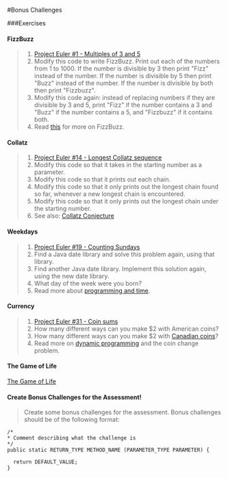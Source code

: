 #Bonus Challenges

###Exercises

#### FizzBuzz
> 1. [Project Euler #1 - Multiples of 3 and 5](https://projecteuler.net/problem=1)
> 2. Modify this code to write FizzBuzz. Print out each of the numbers from 1 to 1000. If the number is divisible by 3 then print "Fizz" instead of the number. If the number is divisible by 5 then print "Buzz" instead of the number. If the number is divisible by both then print "Fizzbuzz".
> 3. Modify this code again: instead of replacing numbers if they are divisible by 3 and 5, print "Fizz" if the number contains a 3 and "Buzz" if the number contains a 5, and "Fizzbuzz" if it contains both.
> 4. Read [this](http://c2.com/cgi/wiki?FizzBuzzTest) for more on FizzBuzz.

#### Collatz
> 1. [Project Euler #14 - Longest Collatz sequence](https://projecteuler.net/problem=14)
> 2. Modify this code so that it takes in the starting number as a parameter.
> 3. Modify this code so that it prints out each chain.
> 4. Modify this code so that it only prints out the longest chain found so far, whenever a new longest chain is encountered.
> 5. Modify this code so that it only prints out the longest chain under the starting number.
> 6. See also: [Collatz Conjecture](http://en.wikipedia.org/wiki/Collatz_conjecture)

#### Weekdays
> 1. [Project Euler #19 - Counting Sundays](https://projecteuler.net/problem=19)
> 2. Find a Java date library and solve this problem again, using that library.
> 3. Find another Java date library. Implement this solution again, using the new date library.
> 4. What day of the week were you born?
> 5. Read more about [programming and time](http://infiniteundo.com/post/25326999628/falsehoods-programmers-believe-about-time).

#### Currency
> 1. [Project Euler #31 - Coin sums](https://projecteuler.net/problem=31)
> 2. How many different ways can you make $2 with American coins?
> 3. How many different ways can you make $2 with [Canadian coins](http://en.wikipedia.org/wiki/Coins_of_the_Canadian_dollar)?
> 4. Read more on [dynamic programming](https://www.topcoder.com/community/data-science/data-science-tutorials/dynamic-programming-from-novice-to-advanced/) and the coin change problem.

#### The Game of Life

[The Game of Life](http://cs.nyu.edu/courses/spring13/CSCI-UA.0101-001/HW/GameOfLife.html)

#### Create Bonus Challenges for the Assessment!

> Create some bonus challenges for the assessment.
> Bonus challenges should be of the following format:

```
/*
* Comment describing what the challenge is
*/
public static RETURN_TYPE METHOD_NAME (PARAMETER_TYPE PARAMETER) {

  return DEFAULT_VALUE;
}
```